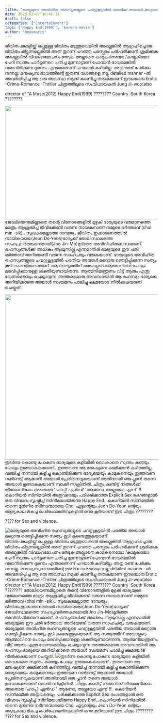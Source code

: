 ```yaml
---
title: "ഭാര്യയുടെ അവിഹിത രഹസ്യങ്ങളുടെ ചവറ്റുകൂട്ടയിൽ പരതിയ അയാൾ മറ്റൊരു ഞെട്ടിപ്പിക്കുന്ന സത്യം കൂടി കണ്ടെത്തുകയാണ്"
date: 2023-02-07T16:41:13
draft: false
categories: ["Entertainment"]
tags: ['Happy End(1999)', 'korean movie']
author: "Beaumaris"
---
```


ജീവിതപങ്കാളിയ്ക്ക് ഒപ്പമുള്ള ജീവിതം മടുത്തുവെങ്കിൽ അല്ലെങ്കിൽ ആഗ്രഹിച്ചൊരു ജീവിതം കിട്ടുന്നല്ലെങ്കിൽ അത് തുറന്ന് പറഞ്ഞ പരസ്പരം പരിഹരിക്കാൻ ശ്രമിക്കുക അല്ലെങ്കിൽ വിവാഹമോചനം തേടുക.അല്ലാതെ കാമുകനെയോ /കാമുകിയോ പേറി സ്വന്തം പാർട്ടണറെ ചതിച്ച മുന്നോട്ടാണ് പോവാൻ ഭാവമെങ്കിൽ വരാനിരിക്കുന്ന ദുരന്തം എന്താണെന്ന് പറയാൻ കഴിയില്ല. അതു രണ്ട് പേർക്കും നന്നല്ല. മനുഷ്യസ്വഭാവത്തിന്റെ ഇരുണ്ട വശങ്ങളെ നല്ല detailed manner -ൽ അവതരിപ്പിച്ച ആ ഒരു അവസ്ഥ നമുക്ക് കാണിച്ചു തരുകയാണ് ഈയൊരു Erotic -Crime-Romance -Thriller ചിത്രത്തിലൂടെ സംവിധായകൻ Jung Ji-woo(also

director of "A Muse(2012)
Happy End(1999)
????????
Country :South Korea ????????

<img class="size-full wp-image-382625 aligncenter" src="https://cdn.boolokam.com/articles/2023/02/dsd.jpg" alt="" width="667" height="375" />ജോലിയെന്നുമില്ലാതെ തന്റെ വിനോദങ്ങളിൽ മുഴുകി ഭാര്യയുടെ വരുമാനത്തെ മാത്രം ആശ്രയിച്ച ജീവിക്കേണ്ടി വരുന്ന നായകനാണ് നമ്മുടെ ഭർത്താവ് (choi min -sik).. സുഖകരമല്ലാത്ത ദാമ്പത്യം ജീവിതം.ഇക്കാരണത്താൽ നായികയായ(Jeon Do-Yeon)ഭാര്യക്ക് ജോലിസ്ഥലത്തെ സഹപ്രവർത്തകനുമായി(Joo Jin-Mo)മുടിഞ്ഞ അവിവിഹിതബന്ധമാണ്. രഹസ്യങ്ങൾക്ക് അധികം ആയുസില്ല എന്നമാതിരി ഭാര്യയുടെ ഈ ചതി ഭർത്താവ് അറിയേണ്ടി വരുന്ന സാഹചര്യം വരുകയാണ്. ഭാര്യയുടെ അവിഹിത രഹസ്യങ്ങളുടെ ചവറ്റുകൂട്ടയിൽ പരതിയ അയാൾ മറ്റൊരു ഞെട്ടിപ്പിക്കുന്ന സത്യം കൂടി കണ്ടെത്തുകയാണ്. ആ സത്യത്തിന് അയാളുടെ ആത്മാവിനെ പോലും മരവിപ്പിക്കാനുള്ള ശക്തിയുണ്ടായിരുന്നു. ആത്മനിയന്ത്രണം വിട്ട് ആരും എന്തു വേണമെങ്കിലും ചെയ്യാവുന്ന അത്തരമൊരു അവസ്ഥയിൽ ആ രഹസ്യം ഭാര്യയെ അറിയിക്കാതെ അയാൾ സംയമനം പാലിച്ചു ക്ഷമയോട് നിൽക്കുകയാണ് ചെയ്തത്.

<img class="size-full wp-image-382626 aligncenter" src="https://cdn.boolokam.com/articles/2023/02/ffffff.jpg" alt="" width="800" height="545" />തുടർന്നു കൊണ്ടു പോകുന്ന ഭാര്യയുടെ കളിയിൽ വൈകാതെ സ്വന്തം കുഞ്ഞും പോലും ഇരയാകുകയാണ്.. ഇത്തവണ ആ മനുഷ്യനെ ക്ഷമിക്കാൻ കഴിഞ്ഞില്ല. വഞ്ചിച്ച് നന്നായി കളിച്ചു കൊണ്ടിരിക്കുന്ന ഭാര്യയെയും കാമുകനെയും ഇത്തവണ റൺഔട്ട്‌ ആക്കാൻ അയാൾ പ്രേരിതനവുകയാണ്.അതിനായി ഒരു പ്ലാൻ തന്നെ അയാൾ ഉണ്ടാകുകയാണ്.ബാക്കി സ്‌ക്രീനിൽ. ചിത്രം കണ്ടിട്ട് നിങ്ങൾക്ക് തീരുമാനിക്കാം അതൊരു 'ഹാപ്പി ഏൻഡ് ' ആണോ, അല്ലയോ എന്ന് !!!. കൊറിയൻ സിനിമയിൽ അതുവരെയും പരീക്ഷിക്കാത്ത Explicit Sex രംഗങ്ങളാൽ ഒരു വിവാദം സൃഷ്ടിച്ച് സിനിമയായിരുന്നു Happy End...കൊറിയൻ സിനിമയിൽ തന്നെ മുൻനിര നടിനടന്മാരായ Choi ഏട്ടന്റെയും Jeon Do-Yeon ന്റെയും ആദ്യകാല മികച്ച പെർഫോമൻസുകളിൽ ഒന്നു കൂടിയാണ് ഈ ചിത്രം ????????

???? for Sex and violence..


![ഭാര്യയുടെ അവിഹിത രഹസ്യങ്ങളുടെ ചവറ്റുകൂട്ടയിൽ പരതിയ അയാൾ മറ്റൊരു ഞെട്ടിപ്പിക്കുന്ന സത്യം കൂടി കണ്ടെത്തുകയാണ്](https://cdn.boolokam.com/articles/2023/02/dsd.jpg)ജീവിതപങ്കാളിയ്ക്ക് ഒപ്പമുള്ള ജീവിതം മടുത്തുവെങ്കിൽ അല്ലെങ്കിൽ ആഗ്രഹിച്ചൊരു ജീവിതം കിട്ടുന്നല്ലെങ്കിൽ അത് തുറന്ന് പറഞ്ഞ പരസ്പരം പരിഹരിക്കാൻ ശ്രമിക്കുക അല്ലെങ്കിൽ വിവാഹമോചനം തേടുക.അല്ലാതെ കാമുകനെയോ /കാമുകിയോ പേറി സ്വന്തം പാർട്ടണറെ ചതിച്ച മുന്നോട്ടാണ് പോവാൻ ഭാവമെങ്കിൽ വരാനിരിക്കുന്ന ദുരന്തം എന്താണെന്ന് പറയാൻ കഴിയില്ല. അതു രണ്ട് പേർക്കും നന്നല്ല. മനുഷ്യസ്വഭാവത്തിന്റെ ഇരുണ്ട വശങ്ങളെ നല്ല detailed manner -ൽ അവതരിപ്പിച്ച ആ ഒരു അവസ്ഥ നമുക്ക് കാണിച്ചു തരുകയാണ് ഈയൊരു Erotic -Crime-Romance -Thriller ചിത്രത്തിലൂടെ സംവിധായകൻ Jung Ji-woo(also director of "A Muse(2012) Happy End(1999) ???????? Country :South Korea ???????? ജോലിയെന്നുമില്ലാതെ തന്റെ വിനോദങ്ങളിൽ മുഴുകി ഭാര്യയുടെ വരുമാനത്തെ മാത്രം ആശ്രയിച്ച ജീവിക്കേണ്ടി വരുന്ന നായകനാണ് നമ്മുടെ ഭർത്താവ് (choi min -sik).. സുഖകരമല്ലാത്ത ദാമ്പത്യം ജീവിതം.ഇക്കാരണത്താൽ നായികയായ(Jeon Do-Yeon)ഭാര്യക്ക് ജോലിസ്ഥലത്തെ സഹപ്രവർത്തകനുമായി(Joo Jin-Mo)മുടിഞ്ഞ അവിവിഹിതബന്ധമാണ്. രഹസ്യങ്ങൾക്ക് അധികം ആയുസില്ല എന്നമാതിരി ഭാര്യയുടെ ഈ ചതി ഭർത്താവ് അറിയേണ്ടി വരുന്ന സാഹചര്യം വരുകയാണ്. ഭാര്യയുടെ അവിഹിത രഹസ്യങ്ങളുടെ ചവറ്റുകൂട്ടയിൽ പരതിയ അയാൾ മറ്റൊരു ഞെട്ടിപ്പിക്കുന്ന സത്യം കൂടി കണ്ടെത്തുകയാണ്. ആ സത്യത്തിന് അയാളുടെ ആത്മാവിനെ പോലും മരവിപ്പിക്കാനുള്ള ശക്തിയുണ്ടായിരുന്നു. ആത്മനിയന്ത്രണം വിട്ട് ആരും എന്തു വേണമെങ്കിലും ചെയ്യാവുന്ന അത്തരമൊരു അവസ്ഥയിൽ ആ രഹസ്യം ഭാര്യയെ അറിയിക്കാതെ അയാൾ സംയമനം പാലിച്ചു ക്ഷമയോട് നിൽക്കുകയാണ് ചെയ്തത്. ![](https://cdn.boolokam.com/articles/2023/02/ffffff.jpg)തുടർന്നു കൊണ്ടു പോകുന്ന ഭാര്യയുടെ കളിയിൽ വൈകാതെ സ്വന്തം കുഞ്ഞും പോലും ഇരയാകുകയാണ്.. ഇത്തവണ ആ മനുഷ്യനെ ക്ഷമിക്കാൻ കഴിഞ്ഞില്ല. വഞ്ചിച്ച് നന്നായി കളിച്ചു കൊണ്ടിരിക്കുന്ന ഭാര്യയെയും കാമുകനെയും ഇത്തവണ റൺഔട്ട്‌ ആക്കാൻ അയാൾ പ്രേരിതനവുകയാണ്.അതിനായി ഒരു പ്ലാൻ തന്നെ അയാൾ ഉണ്ടാകുകയാണ്.ബാക്കി സ്‌ക്രീനിൽ. ചിത്രം കണ്ടിട്ട് നിങ്ങൾക്ക് തീരുമാനിക്കാം അതൊരു 'ഹാപ്പി ഏൻഡ് ' ആണോ, അല്ലയോ എന്ന് !!!. കൊറിയൻ സിനിമയിൽ അതുവരെയും പരീക്ഷിക്കാത്ത Explicit Sex രംഗങ്ങളാൽ ഒരു വിവാദം സൃഷ്ടിച്ച് സിനിമയായിരുന്നു Happy End...കൊറിയൻ സിനിമയിൽ തന്നെ മുൻനിര നടിനടന്മാരായ Choi ഏട്ടന്റെയും Jeon Do-Yeon ന്റെയും ആദ്യകാല മികച്ച പെർഫോമൻസുകളിൽ ഒന്നു കൂടിയാണ് ഈ ചിത്രം ???????? ???? for Sex and violence..
